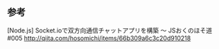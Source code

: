 ## 参考
[Node.js] Socket.ioで双方向通信チャットアプリを構築 〜 JSおくのほそ道 #005
http://qiita.com/hosomichi/items/66b309a6c3c20d910218
